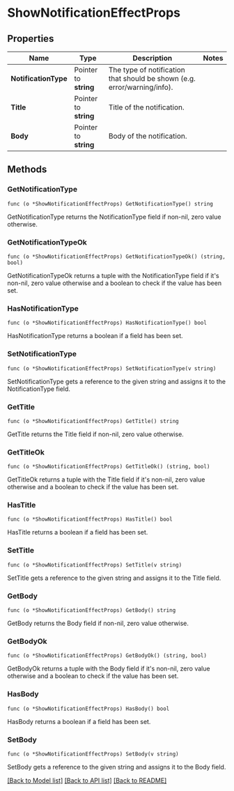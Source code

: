 # ShowNotificationEffectProps

## Properties

Name | Type | Description | Notes
------------ | ------------- | ------------- | -------------
**NotificationType** | Pointer to **string** | The type of notification that should be shown (e.g. error/warning/info). | 
**Title** | Pointer to **string** | Title of the notification. | 
**Body** | Pointer to **string** | Body of the notification. | 

## Methods

### GetNotificationType

`func (o *ShowNotificationEffectProps) GetNotificationType() string`

GetNotificationType returns the NotificationType field if non-nil, zero value otherwise.

### GetNotificationTypeOk

`func (o *ShowNotificationEffectProps) GetNotificationTypeOk() (string, bool)`

GetNotificationTypeOk returns a tuple with the NotificationType field if it's non-nil, zero value otherwise
and a boolean to check if the value has been set.

### HasNotificationType

`func (o *ShowNotificationEffectProps) HasNotificationType() bool`

HasNotificationType returns a boolean if a field has been set.

### SetNotificationType

`func (o *ShowNotificationEffectProps) SetNotificationType(v string)`

SetNotificationType gets a reference to the given string and assigns it to the NotificationType field.

### GetTitle

`func (o *ShowNotificationEffectProps) GetTitle() string`

GetTitle returns the Title field if non-nil, zero value otherwise.

### GetTitleOk

`func (o *ShowNotificationEffectProps) GetTitleOk() (string, bool)`

GetTitleOk returns a tuple with the Title field if it's non-nil, zero value otherwise
and a boolean to check if the value has been set.

### HasTitle

`func (o *ShowNotificationEffectProps) HasTitle() bool`

HasTitle returns a boolean if a field has been set.

### SetTitle

`func (o *ShowNotificationEffectProps) SetTitle(v string)`

SetTitle gets a reference to the given string and assigns it to the Title field.

### GetBody

`func (o *ShowNotificationEffectProps) GetBody() string`

GetBody returns the Body field if non-nil, zero value otherwise.

### GetBodyOk

`func (o *ShowNotificationEffectProps) GetBodyOk() (string, bool)`

GetBodyOk returns a tuple with the Body field if it's non-nil, zero value otherwise
and a boolean to check if the value has been set.

### HasBody

`func (o *ShowNotificationEffectProps) HasBody() bool`

HasBody returns a boolean if a field has been set.

### SetBody

`func (o *ShowNotificationEffectProps) SetBody(v string)`

SetBody gets a reference to the given string and assigns it to the Body field.


[[Back to Model list]](../README.md#documentation-for-models) [[Back to API list]](../README.md#documentation-for-api-endpoints) [[Back to README]](../README.md)


